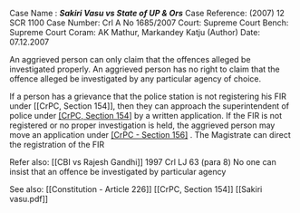 Case Name : ***Sakiri Vasu vs State of UP & Ors***
Case Reference: (2007) 12 SCR 1100
Case Number: Crl A No 1685/2007
Court: Supreme Court
Bench: Supreme Court
Coram: AK Mathur, Markandey Katju (Author)
Date: 07.12.2007

An aggrieved person can only claim that the offences alleged be investigated properly. An aggrieved person has no right to claim that the offence alleged be investigated by any particular agency of choice.

If a person has a grievance that the police station is not registering his FIR under [[CrPC, Section 154]], then they can approach the superintendent of police under [[CrPC, Section 154]](3) by a written application.
If the FIR is not registered or no proper investigation is held, the aggrieved person may move an application under [[CrPC - Section 156]](3) .
The Magistrate can direct the registration of the FIR 

Refer also:
[[CBI vs Rajesh Gandhi]] 1997 Crl LJ 63 (para 8)
	No one can insist that an offence be investigated by particular agency

See also:
[[Constitution - Article 226]]
[[CrPC, Section 154]]
[[Sakiri vasu.pdf]]